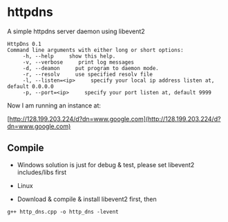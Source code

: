 # httpdns
A simple httpdns server daemon using libevent2

```
HttpDns 0.1
Command line arguments with either long or short options:
     -h, --help     show this help.
     -v, --verbose     print log messages
     -d, --deamon     put program to daemon mode.
     -r, --resolv     use specified resolv file
     -l, --listen=<ip>     specify your local ip address listen at, default 0.0.0.0
     -p, --port=<ip>     specify your port listen at, default 9999
```

Now I am running an instance at:

[http://128.199.203.224/d?dn=www.google.com](http://128.199.203.224/d?dn=www.google.com)


## Compile
* Windows solution is just for debug & test, please set libevent2 includes/libs first

* Linux
* Download & compile & install libevent2 first, then

```shell
g++ http_dns.cpp -o http_dns -levent
```